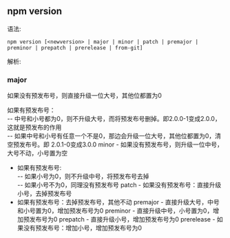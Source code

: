 ## npm version

语法:
```shell
npm version [<newversion> | major | minor | patch | premajor | preminor | prepatch | prerelease | from-git]
```

解析: 


### major 
如果没有预发布号，则直接升级一位大号，其他位都置为0  

如果有预发布号：  
-- 中号和小号都为0，则不升级大号，而将预发布号删掉。即2.0.0-1变成2.0.0，这就是预发布的作用  
-- 如果中号和小号有任意一个不是0，那边会升级一位大号，其他位都置为0，清空预发布号。即 2.0.1-0变成3.0.0 minor - 如果没有预发布号，则升级一位中号，大号不动，小号置为空  
- 如果有预发布号:  
-- 如果小号为0，则不升级中号，将预发布号去掉  
-- 如果小号不为0，同理没有预发布号 patch - 如果没有预发布号：直接升级小号，去掉预发布号  
- 如果有预发布号：去掉预发布号，其他不动 premajor - 直接升级大号，中号和小号置为0，增加预发布号为0 preminor - 直接升级中号，小号置为0，增加预发布号为0 prepatch - 直接升级小号，增加预发布号为0 prerelease - 如果没有预发布号：增加小号，增加预发布号为0  
